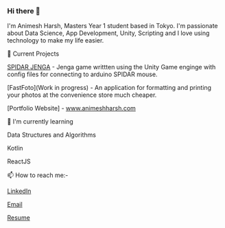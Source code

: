 ### Hi there 👋

<!--
**lostintochigi/lostintochigi** is a ✨ _special_ ✨ repository because its `README.md` (this file) appears on your GitHub profile.

Here are some ideas to get you started:

- 🔭 I’m currently working on ...
- 🌱 I’m currently learning ...
- 👯 I’m looking to collaborate on ...
- 🤔 I’m looking for help with ...
- 💬 Ask me about ...
- 📫 How to reach me: ...
- 😄 Pronouns: ...
- ⚡ Fun fact: ...
-->

I'm Animesh Harsh, Masters Year 1 student based in Tokyo. I'm passionate about Data Science, App Development, Unity, Scripting and I love using technology to make my life easier.

🔭 Current Projects

[SPIDAR JENGA](https://github.com/lostintochigi/SPIDAR_Jenga) - Jenga game writtten using the Unity Game enginge with config files for connecting to arduino SPIDAR mouse.

[FastFoto](Work in progress) - An application for formatting and printing your photos at the convenience store much cheaper.

[Portfolio Website] - www.animeshharsh.com

🌱 I'm currently learning

Data Structures and Algorithms

Kotlin

ReactJS

📫 How to reach me:-

[LinkedIn](https://www.linkedin.com/in/animesh-harsh/)

[Email](mailto:animes.rishu@gmail.com?subject=""&amp;)

[Resume](https://github.com/lostintochigi/resume/blob/main/AnimeshHarsh_CV.pdf)


